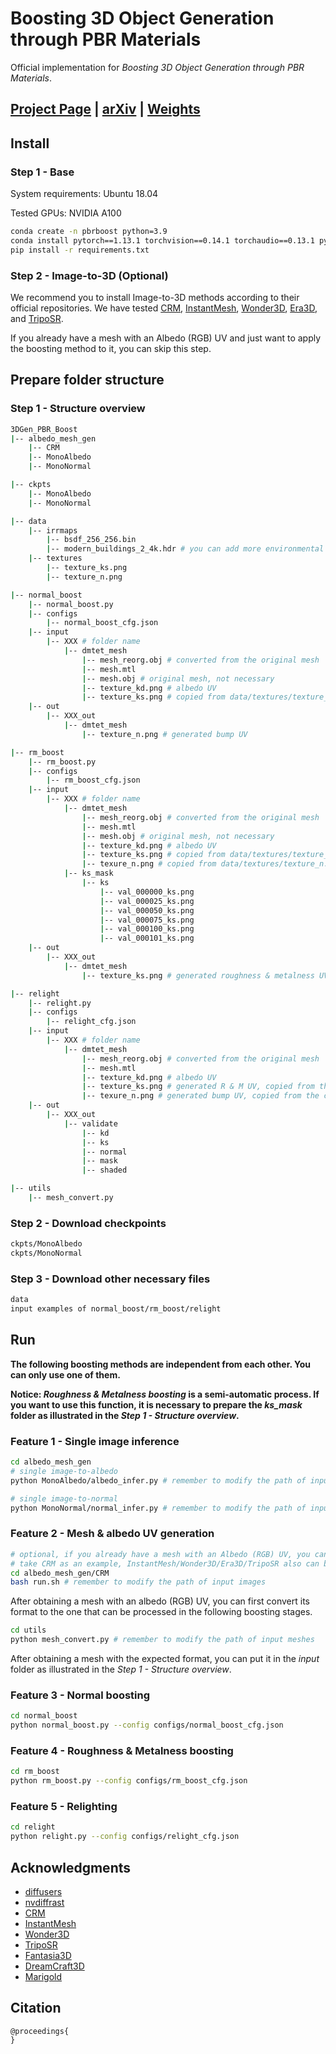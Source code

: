 # Boosting 3D Object Generation through PBR Materials

Official implementation for _Boosting 3D Object Generation through PBR Materials_.

## [Project Page]() | [arXiv]() | [Weights]()

## Install

### Step 1 - Base
System requirements: Ubuntu 18.04

Tested GPUs: NVIDIA A100
```bash
conda create -n pbrboost python=3.9
conda install pytorch==1.13.1 torchvision==0.14.1 torchaudio==0.13.1 pytorch-cuda=11.6 -c pytorch -c nvidia
pip install -r requirements.txt
```

### Step 2 - Image-to-3D (Optional)
We recommend you to install Image-to-3D methods according to their official repositories. We have tested [CRM](https://github.com/thu-ml/CRM), [InstantMesh](https://github.com/TencentARC/InstantMesh), [Wonder3D](https://github.com/xxlong0/Wonder3D), [Era3D](https://github.com/pengHTYX/Era3D), and [TripoSR](https://github.com/VAST-AI-Research/TripoSR).

If you already have a mesh with an Albedo (RGB) UV and just want to apply the boosting method to it, you can skip this step.

## Prepare folder structure

### Step 1 - Structure overview
```bash
3DGen_PBR_Boost
|-- albedo_mesh_gen
    |-- CRM
    |-- MonoAlbedo
    |-- MonoNormal

|-- ckpts
    |-- MonoAlbedo
    |-- MonoNormal

|-- data
    |-- irrmaps
        |-- bsdf_256_256.bin
        |-- modern_buildings_2_4k.hdr # you can add more environmental maps here
    |-- textures
        |-- texture_ks.png
        |-- texture_n.png

|-- normal_boost
    |-- normal_boost.py
    |-- configs
        |-- normal_boost_cfg.json
    |-- input
        |-- XXX # folder name
            |-- dmtet_mesh
                |-- mesh_reorg.obj # converted from the original mesh
                |-- mesh.mtl
                |-- mesh.obj # original mesh, not necessary
                |-- texture_kd.png # albedo UV
                |-- texture_ks.png # copied from data/textures/texture_ks.png
    |-- out
        |-- XXX_out
            |-- dmtet_mesh
                |-- texture_n.png # generated bump UV

|-- rm_boost
    |-- rm_boost.py
    |-- configs
        |-- rm_boost_cfg.json
    |-- input
        |-- XXX # folder name
            |-- dmtet_mesh
                |-- mesh_reorg.obj # converted from the original mesh
                |-- mesh.mtl
                |-- mesh.obj # original mesh, not necessary
                |-- texture_kd.png # albedo UV
                |-- texture_ks.png # copied from data/textures/texture_ks.png
                |-- texure_n.png # copied from data/textures/texture_n.png or normal_boost's out
            |-- ks_mask
                |-- ks
                    |-- val_000000_ks.png
                    |-- val_000025_ks.png
                    |-- val_000050_ks.png
                    |-- val_000075_ks.png
                    |-- val_000100_ks.png
                    |-- val_000101_ks.png
    |-- out
        |-- XXX_out
            |-- dmtet_mesh
                |-- texture_ks.png # generated roughness & metalness UV, [R,G,B] <-> [Zero,Roughness,Metalness]

|-- relight
    |-- relight.py
    |-- configs
        |-- relight_cfg.json
    |-- input
        |-- XXX # folder name
            |-- dmtet_mesh
                |-- mesh_reorg.obj # converted from the original mesh
                |-- mesh.mtl
                |-- texture_kd.png # albedo UV
                |-- texture_ks.png # generated R & M UV, copied from the corresponding folder in rm_boost's out
                |-- texure_n.png # generated bump UV, copied from the corresponding folder in normal_boost's out
    |-- out
        |-- XXX_out
            |-- validate
                |-- kd
                |-- ks
                |-- normal
                |-- mask
                |-- shaded

|-- utils
    |-- mesh_convert.py
``` 

### Step 2 - Download checkpoints
```bash
ckpts/MonoAlbedo
ckpts/MonoNormal
```

### Step 3 - Download other necessary files
```bash
data
input examples of normal_boost/rm_boost/relight
```

## Run

**The following boosting methods are independent from each other. You can only use one of them.**

**Notice: _Roughness & Metalness boosting_ is a semi-automatic process. If you want to use this function, it is necessary to prepare the _ks_mask_ folder as illustrated in the _Step 1 - Structure overview_.**

### Feature 1 - Single image inference
```bash
cd albedo_mesh_gen
# single image-to-albedo
python MonoAlbedo/albedo_infer.py # remember to modify the path of input images

# single image-to-normal
python MonoNormal/normal_infer.py # remember to modify the path of input images
```

### Feature 2 - Mesh & albedo UV generation
```bash
# optional, if you already have a mesh with an Albedo (RGB) UV, you can skip this step
# take CRM as an example, InstantMesh/Wonder3D/Era3D/TripoSR also can be used
cd albedo_mesh_gen/CRM
bash run.sh # remember to modify the path of input images
```
After obtaining a mesh with an albedo (RGB) UV, you can first convert its format to the one that can be processed in the following boosting stages.
```bash
cd utils
python mesh_convert.py # remember to modify the path of input meshes
```
After obtaining a mesh with the expected format, you can put it in the _input_ folder as illustrated in the _Step 1 - Structure overview_.

### Feature 3 - Normal boosting
```bash
cd normal_boost
python normal_boost.py --config configs/normal_boost_cfg.json
```

### Feature 4 - Roughness & Metalness boosting
```bash
cd rm_boost
python rm_boost.py --config configs/rm_boost_cfg.json
```

### Feature 5 - Relighting
```bash
cd relight
python relight.py --config configs/relight_cfg.json
```

## Acknowledgments
- [diffusers](https://github.com/huggingface/diffusers)
- [nvdiffrast](https://github.com/NVlabs/nvdiffrast)
- [CRM](https://github.com/thu-ml/CRM)
- [InstantMesh](https://github.com/TencentARC/InstantMesh)
- [Wonder3D](https://github.com/xxlong0/Wonder3D)
- [TripoSR](https://github.com/VAST-AI-Research/TripoSR)
- [Fantasia3D](https://github.com/Gorilla-Lab-SCUT/Fantasia3D)
- [DreamCraft3D](https://github.com/deepseek-ai/DreamCraft3D)
- [Marigold](https://github.com/prs-eth/Marigold)

## Citation

```
@proceedings{
}
```
